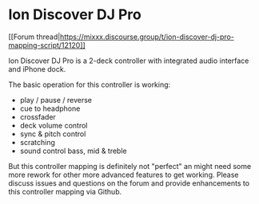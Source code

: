 # Ion Discover DJ Pro

[[Forum thread|https://mixxx.discourse.group/t/ion-discover-dj-pro-mapping-script/12120]]

Ion Discover DJ Pro is a 2-deck controller with integrated audio interface and iPhone dock.

The basic operation for this controller is working:
  * play / pause / reverse
  * cue to headphone
  * crossfader
  * deck volume control
  * sync & pitch control
  * scratching
  * sound control bass, mid & treble

But this controller mapping is definitely not "perfect" an might need some more rework for other more advanced features to get working. Please discuss issues and questions on the forum and provide enhancements to this controller mapping via Github.